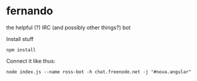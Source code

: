 fernando
========

the helpful (?) IRC (and possibly other things?) bot

Install stuff
```
npm install
```

Connect it like thus:

```
node index.js --name ross-bot -h chat.freenode.net -j "#nova.angular"
```